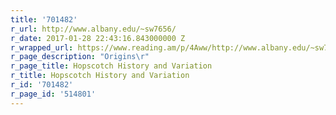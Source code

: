 ```yaml
---
title: '701482'
r_url: http://www.albany.edu/~sw7656/
r_date: 2017-01-28 22:43:16.843000000 Z
r_wrapped_url: https://www.reading.am/p/4Aww/http://www.albany.edu/~sw7656/
r_page_description: "Origins\r"
r_page_title: Hopscotch History and Variation
r_title: Hopscotch History and Variation
r_id: '701482'
r_page_id: '514801'
---
```


